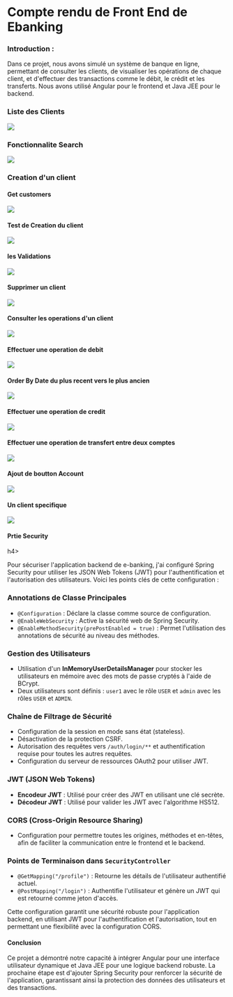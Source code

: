 <h1>Compte rendu de Front End  de Ebanking</h1>
<h3>Introduction :</h3>
<p>Dans ce projet, nous avons simulé un système de banque en ligne, permettant de consulter les clients, de visualiser les opérations de chaque client, et d'effectuer des transactions comme le débit, le crédit et les transferts. Nous avons utilisé Angular pour le frontend et Java JEE pour le backend.</p>


<h3>Liste des Clients  </h3>

<img src="./captures/img.png">

<h3>Fonctionnalite Search </h3>

<img src="./captures/img_1.png">


<h3>Creation d'un client</h3>
<h4>Get customers </h4>
<img src="./captures/img_2.png">

<h4>Test de Creation du client</h4>
<img src="./captures/img_3.png">

<h4>les Validations  </h4>
<img src="./captures/img_4.png">

<h4>Supprimer un client  </h4>
<img src="./captures/img_5.png">

<h4>Consulter les operations d'un client  </h4>
<img src="./captures/img_6.png">


<h4>Effectuer une operation de debit </h4>
<p></p>
<img src="./captures/img_7.png">
<h4>Order By Date du plus recent vers le plus ancien </h4>
<p></p>
<img src="./captures/img_8.png">
<h4>Effectuer une operation de credit </h4>
<p></p>
<img src="./captures/img_9.png">
<h4>Effectuer une operation de transfert entre deux comptes</h4>
<p></p>
<img src="./captures/img_10.png">
<h4>Ajout de boutton Account </h4>
<p></p>
<img src="./captures/img_11.png">
<h4>Un client specifique </h4>
<p></p>
<img src="./captures/img_12.png">
<h4>Prtie Security </h4>h4>
<p>

Pour sécuriser l'application backend de e-banking, j'ai configuré Spring Security pour utiliser les JSON Web Tokens (JWT) pour l'authentification et l'autorisation des utilisateurs. Voici les points clés de cette configuration :

### Annotations de Classe Principales
- `@Configuration` : Déclare la classe comme source de configuration.
- `@EnableWebSecurity` : Active la sécurité web de Spring Security.
- `@EnableMethodSecurity(prePostEnabled = true)` : Permet l'utilisation des annotations de sécurité au niveau des méthodes.

### Gestion des Utilisateurs
- Utilisation d'un **InMemoryUserDetailsManager** pour stocker les utilisateurs en mémoire avec des mots de passe cryptés à l'aide de BCrypt.
- Deux utilisateurs sont définis : `user1` avec le rôle `USER` et `admin` avec les rôles `USER` et `ADMIN`.

### Chaîne de Filtrage de Sécurité
- Configuration de la session en mode sans état (stateless).
- Désactivation de la protection CSRF.
- Autorisation des requêtes vers `/auth/login/**` et authentification requise pour toutes les autres requêtes.
- Configuration du serveur de ressources OAuth2 pour utiliser JWT.

### JWT (JSON Web Tokens)
- **Encodeur JWT** : Utilisé pour créer des JWT en utilisant une clé secrète.
- **Décodeur JWT** : Utilisé pour valider les JWT avec l'algorithme HS512.

### CORS (Cross-Origin Resource Sharing)
- Configuration pour permettre toutes les origines, méthodes et en-têtes, afin de faciliter la communication entre le frontend et le backend.

### Points de Terminaison dans `SecurityController`
- `@GetMapping("/profile")` : Retourne les détails de l'utilisateur authentifié actuel.
- `@PostMapping("/login")` : Authentifie l'utilisateur et génère un JWT qui est retourné comme jeton d'accès.

Cette configuration garantit une sécurité robuste pour l'application backend, en utilisant JWT pour l'authentification et l'autorisation, tout en permettant une flexibilité avec la configuration CORS.
</p>
<h4>Conclusion</h4>
<p>Ce projet a démontré notre capacité à intégrer Angular pour une interface utilisateur dynamique et Java JEE pour une logique backend robuste. La prochaine étape est d'ajouter Spring Security pour renforcer la sécurité de l'application, garantissant ainsi la protection des données des utilisateurs et des transactions.</p>
